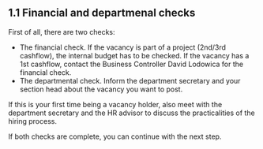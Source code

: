 ## 1.1 Financial and departmenal checks 

First of all, there are two checks: 

* The financial check. If the vacancy is part of a project (2nd/3rd cashflow), the internal budget has to be checked. If the vacancy has a 1st cashflow, contact the Business Controller David Lodowica for the financial check. 
* The departmental check. Inform the department secretary and your section head about the vacancy you want to post. 

If this is your first time being a vacancy holder, also meet with the department secretary and the HR advisor to discuss the practicalities of the hiring process. 

If both checks are complete, you can continue with the next step.